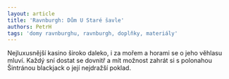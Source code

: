 ```yaml
---
layout: article
title: 'Ravnburgh: Dům U Staré šavle'
authors: PetrH
tags: 'domy ravnburghu, ravnburgh, doplňky, materiály'
---
```


Nejluxusnější kasino široko daleko, i za mořem a horami se o jeho věhlasu mluví. Každý sní dostat se dovnitř a mít možnost zahrát si s polonahou Šintránou blackjack o její nejdražší poklad.

